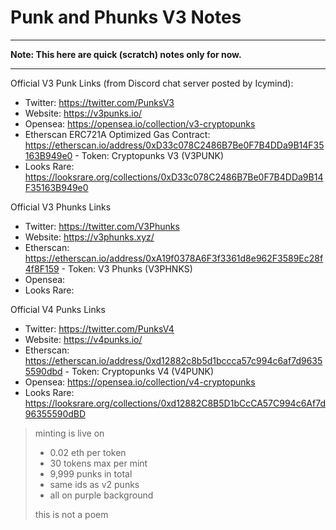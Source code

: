 # Punk and Phunks V3 Notes


---

**Note: This here are quick (scratch) notes only for now.**

---

Official V3 Punk Links (from Discord chat server posted by Icymind):

- Twitter: https://twitter.com/PunksV3
- Website: https://v3punks.io/
- Opensea: https://opensea.io/collection/v3-cryptopunks
- Etherscan ERC721A Optimized Gas Contract: https://etherscan.io/address/0xD33c078C2486B7Be0F7B4DDa9B14F35163B949e0 - Token: Cryptopunks V3 (V3PUNK)
- Looks Rare: https://looksrare.org/collections/0xD33c078C2486B7Be0F7B4DDa9B14F35163B949e0 


Official V3 Phunks Links

- Twitter: https://twitter.com/V3Phunks
- Website: https://v3phunks.xyz/
- Etherscan: https://etherscan.io/address/0xA19f0378A6F3f3361d8e962F3589Ec28f4f8F159 - Token: V3 Phunks (V3PHNKS)
- Opensea: 
- Looks Rare: 

Official V4 Punks Links

- Twitter: https://twitter.com/PunksV4 
- Website: https://v4punks.io/
- Etherscan: https://etherscan.io/address/0xd12882c8b5d1bccca57c994c6af7d96355590dbd - Token: Cryptopunks V4 (V4PUNK)
- Opensea: https://opensea.io/collection/v4-cryptopunks
- Looks Rare: https://looksrare.org/collections/0xd12882C8B5D1bCcCA57C994c6Af7d96355590dBD

> minting is live on  
> 
> - 0.02 eth per token
> - 30 tokens max per mint
> - 9,999 punks in total
> - same ids as v2 punks
> - all on purple background
>
> this is not a poem

